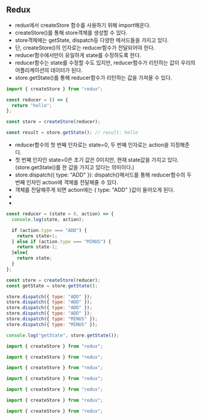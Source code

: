 ## Redux

- redux에서 createStore 함수를 사용하기 위해 import해온다.
- createStore()를 통해 store객체를 생성할 수 있다.
- store객체에는 getState, dispatch등 다양한 메서드들을 가지고 있다.
- 단, createStore()의 인자로는 reducer함수가 전달되어야 한다.
- reducer함수에서만이 유일하게 state를 수정하도록 한다.
- reducer함수는 state를 수정할 수도 있지만, reducer함수가 리턴하는 값이 우리의 어플리케이션의 데이터가 된다.
- store.getState()를 통해 reducer함수가 리턴하는 값을 가져올 수 있다.

```javascript
import { createStore } from "redux";

const reducer = () => {
  return "hello";
};

const store = createStore(reducer);

const result = store.getState(); // result: hello
```

- reducer함수의 첫 번째 인자로는 state=0, 두 번째 인자로는 action을 지정해준다.
- 첫 번째 인자인 state=0은 초기 값은 0이지만, 현재 state값을 가지고 있다. (store.getState()를 한 값을 가지고 있다는 의미이다.)
- store.dispatch({ type: "ADD" }): dispatch()메서드를 통해 reducer함수의 두 번째 인자인 action에 객체를 전달해줄 수 있다.
- 객체를 전달해주게 되면 action에는 { type: "ADD" }값이 들어오게 된다.
- 
- 

```javascript
const reducer = (state = 0, action) => {
  console.log(state, action);

  if (action.type === "ADD") {
    return state+1;
  } else if (action.type === "MINUS") {
    return state-1;
  }else{
    return state;
  }
};

const store = createStore(reducer);
const getState = store.getState();

store.dispatch({ type: "ADD" });
store.dispatch({ type: "ADD" });
store.dispatch({ type: "ADD" });
store.dispatch({ type: "ADD" });
store.dispatch({ type: "MINUS" });
store.dispatch({ type: "MINUS" });

console.log("getState", store.getState());
```

```javascript
import { createStore } from "redux";
```

```javascript
import { createStore } from "redux";
```

```javascript
import { createStore } from "redux";
```

```javascript
import { createStore } from "redux";
```

```javascript
import { createStore } from "redux";
```

```javascript
import { createStore } from "redux";
```

```javascript
import { createStore } from "redux";
```